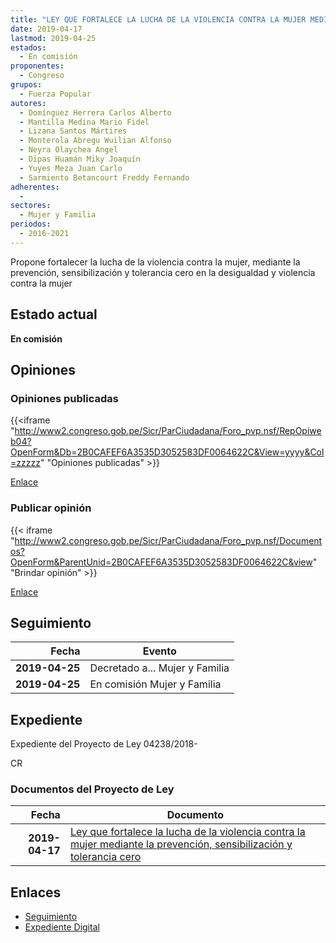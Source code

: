 ```yaml
---
title: "LEY QUE FORTALECE LA LUCHA DE LA VIOLENCIA CONTRA LA MUJER MEDIANTE LA PREVENCIÓN, SENSIBILIZACIÓN Y TOLERANCIA CERO"
date: 2019-04-17
lastmod: 2019-04-25
estados: 
  - En comisión
proponentes: 
  - Congreso
grupos: 
  - Fuerza Popular
autores: 
  - Domínguez Herrera Carlos Alberto
  - Mantilla Medina Mario Fidel
  - Lizana Santos Mártires
  - Monterola Abregu Wuilian Alfonso
  - Neyra Olaychea Angel
  - Dipas Huamán Miky Joaquín
  - Yuyes Meza Juan Carlo
  - Sarmiento Betancourt Freddy Fernando
adherentes: 
  - 
sectores: 
  - Mujer y Familia
periodos: 
  - 2016-2021
---
```


Propone fortalecer la lucha de la violencia contra la mujer, mediante la prevención, sensibilización y tolerancia cero en la desigualdad y violencia contra la mujer


## Estado actual

**En comisión**

## Opiniones

### Opiniones publicadas

{{<iframe "http://www2.congreso.gob.pe/Sicr/ParCiudadana/Foro_pvp.nsf/RepOpiweb04?OpenForm&Db=2B0CAFEF6A3535D3052583DF0064622C&View=yyyy&Col=zzzzz" "Opiniones publicadas" >}}

[Enlace](http://www2.congreso.gob.pe/Sicr/ParCiudadana/Foro_pvp.nsf/RepOpiweb04?OpenForm&Db=2B0CAFEF6A3535D3052583DF0064622C&View=yyyy&Col=zzzzz)
### Publicar opinión

{{< iframe "http://www2.congreso.gob.pe/Sicr/ParCiudadana/Foro_pvp.nsf/Documentos?OpenForm&ParentUnid=2B0CAFEF6A3535D3052583DF0064622C&view" "Brindar opinión" >}}

[Enlace](http://www2.congreso.gob.pe/Sicr/ParCiudadana/Foro_pvp.nsf/Documentos?OpenForm&ParentUnid=2B0CAFEF6A3535D3052583DF0064622C&view)

## Seguimiento

| Fecha | Evento |
|------:|--------|
| **2019-04-25** | Decretado a... Mujer y Familia|
| **2019-04-25** | En comisión Mujer y Familia|


## Expediente

Expediente del Proyecto de Ley 04238/2018-

CR


### Documentos del Proyecto de Ley

| Fecha | Documento |
|------:|--------|
| **2019-04-17** | [Ley que fortalece la lucha de la violencia contra la mujer mediante la prevención, sensibilización y tolerancia cero](http://www.leyes.congreso.gob.pe/Documentos/2016_2021/Proyectos_de_Ley_y_de_Resoluciones_Legislativas/PL0423820190417.pdf) |

## Enlaces 

- [Seguimiento](http://www2.congreso.gob.pe/Sicr/TraDocEstProc/CLProLey2016.nsf/f7fff46988ca05b1052578e100829cc7/d88db9a8b5470b5d052583df0080f545?OpenDocument)
- [Expediente Digital](http://www2.congreso.gob.pe/Sicr/TraDocEstProc/CLProLey2016.nsf/f7fff46988ca05b1052578e100829cc7/d88db9a8b5470b5d052583df0080f545?OpenDocument&Click=05257FB7005EB655.eb71d0cf91d8294e05256cdf006b5706/$Body/0.1C6C)

